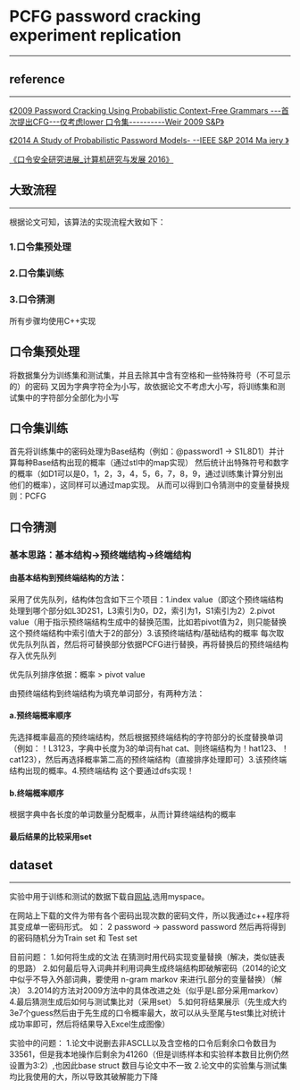 # PCFG password cracking experiment replication
*****
## reference
---
[《2009 Password Cracking Using Probabilistic Context-Free Grammars ---首次提出CFG---仅考虑lower 口令集----------Weir 2009 S&P》](https://ieeexplore.ieee.org/abstract/document/5207658/)

[《2014 A Study of Probabilistic Password Models- --IEEE S&P 2014 Ma jery 》](https://ieeexplore.ieee.org/abstract/document/6956595/)

[《口令安全研究进展_计算机研究与发展 2016》](https://www.cqvip.com/qk/94913x/201610/7000068566.html)
## 大致流程
****
根据论文可知，该算法的实现流程大致如下：
### 1.口令集预处理

### 2.口令集训练
### 3.口令猜测
所有步骤均使用C++实现
## 口令集预处理
将数据集分为训练集和测试集，并且去除其中含有空格和一些特殊符号（不可显示的）的密码
又因为字典字符全为小写，故依据论文不考虑大小写，将训练集和测试集中的字符部分全部化为小写
## 口令集训练
首先将训练集中的密码处理为Base结构（例如：@password1 -> S1L8D1）并计算每种Base结构出现的概率（通过stl中的map实现）
然后统计出特殊符号和数字的概率（如D1可以是0，1，2，3，4，5，6，7，8，9，通过训练集计算分别出他们的概率），这同样可以通过map实现。
从而可以得到口令猜测中的变量替换规则：PCFG
## 口令猜测
### 基本思路：基本结构->预终端结构->终端结构
#### 由基本结构到预终端结构的方法：
采用了优先队列，结构体包含如下三个项目：1.index value（即这个预终端结构处理到哪个部分如L3D2S1，L3索引为0，D2，索引为1，S1索引为2）2.pivot value（用于指示预终端结构生成中的替换范围，比如若pivot值为2，则只能替换这个预终端结构中索引值大于2的部分）3.该预终端结构/基础结构的概率
每次取优先队列队首，然后将可替换部分依据PCFG进行替换，再将替换后的预终端结构存入优先队列

优先队列排序依据：概率 > pivot value

由预终端结构到终端结构为填充单词部分，有两种方法：
#### a.预终端概率顺序
先选择概率最高的预终端结构，然后根据预终端结构的字符部分的长度替换单词（例如：！L3123，字典中长度为3的单词有hat cat、则终端结构为！hat123、！cat123），然后再选择概率第二高的预终端结构（直接排序处理即可）3.该预终端结构出现的概率。4.预终端结构
这个要通过dfs实现！

#### b.终端概率顺序
根据字典中各长度的单词数量分配概率，从而计算终端结构的概率

#### 最后结果的比较采用set
## dataset
---
实验中用于训练和测试的数据下载自[网站](https://wiki.skullsecurity.org/index.php/Passwords),选用myspace。

在网站上下载的文件为带有各个密码出现次数的密码文件，所以我通过c++程序将其变成单一密码形式。
如：
2 password -> password password
然后再将得到的密码随机分为Train set 和 Test set

目前问题：
1.如何将生成的文法 在猜测时用代码实现变量替换（解决，类似链表的思路）
2.如何最后导入词典并利用词典生成终端结构即破解密码（2014的论文中似乎不导入外部词典，要使用 n-gram markov 来进行L部分的变量替换）（解决）
3.2014的方法对2009方法中的具体改进之处（似乎是L部分采用markov）
4.最后猜测生成后如何与测试集比对（采用set）
5.如何将结果展示（先生成大约3e7个guess然后由于先生成的口令概率最大，故可以从头至尾与test集比对统计成功率即可，然后将结果导入Excel生成图像）

实验中的问题：
1.论文中说删去非ASCLL以及含空格的口令后剩余口令数目为33561，但是我本地操作后剩余为41260（但是训练样本和实验样本数目比例仍然设置为3:2）,也因此base struct 数目与论文中不一致
2.论文中的实验集与测试集均比我使用的大，所以导致其破解能力下降

